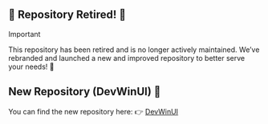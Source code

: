 ## 🚀 Repository Retired! 🚀
> [!IMPORTANT]
> This repository has been retired and is no longer actively maintained. We’ve rebranded and launched a new and improved repository to better serve your needs! 🎉

## New Repository (DevWinUI) 🚀
You can find the new repository here:
👉 [DevWinUI](https://github.com/ghost1372/DevWinUI)

